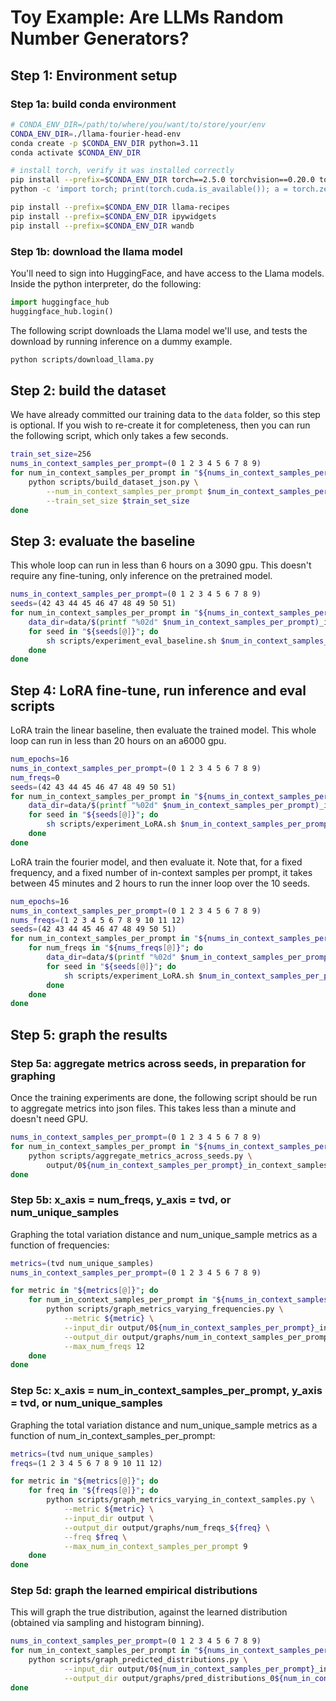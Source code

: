 # Toy Example: Are LLMs Random Number Generators?

## Step 1: Environment setup


### Step 1a: build conda environment

```bash
# CONDA_ENV_DIR=/path/to/where/you/want/to/store/your/env
CONDA_ENV_DIR=./llama-fourier-head-env
conda create -p $CONDA_ENV_DIR python=3.11
conda activate $CONDA_ENV_DIR

# install torch, verify it was installed correctly
pip install --prefix=$CONDA_ENV_DIR torch==2.5.0 torchvision==0.20.0 torchaudio==2.5.0 --index-url https://download.pytorch.org/whl/cu121
python -c 'import torch; print(torch.cuda.is_available()); a = torch.zeros(5); a = a.to("cuda:0"); print(a)'

pip install --prefix=$CONDA_ENV_DIR llama-recipes
pip install --prefix=$CONDA_ENV_DIR ipywidgets
pip install --prefix=$CONDA_ENV_DIR wandb
```

### Step 1b: download the llama model

You'll need to sign into HuggingFace, and have access to the Llama models.
Inside the python interpreter, do the following:

```python
import huggingface_hub
huggingface_hub.login()
```

The following script downloads the Llama model we'll use, and tests the download by running inference on a dummy example.

```bash
python scripts/download_llama.py
```

## Step 2: build the dataset

We have already committed our training data to the `data` folder, so this step is optional.
If you wish to re-create it for completeness, then you can run the following script, which only takes a few seconds.

```bash
train_set_size=256
nums_in_context_samples_per_prompt=(0 1 2 3 4 5 6 7 8 9)
for num_in_context_samples_per_prompt in "${nums_in_context_samples_per_prompt[@]}"; do
    python scripts/build_dataset_json.py \
        --num_in_context_samples_per_prompt $num_in_context_samples_per_prompt \
        --train_set_size $train_set_size
done
```

## Step 3: evaluate the baseline

This whole loop can run in less than 6 hours on a 3090 gpu.
This doesn't require any fine-tuning, only inference on the pretrained model.

```bash
nums_in_context_samples_per_prompt=(0 1 2 3 4 5 6 7 8 9)
seeds=(42 43 44 45 46 47 48 49 50 51)
for num_in_context_samples_per_prompt in "${nums_in_context_samples_per_prompt[@]}"; do
    data_dir=data/$(printf "%02d" $num_in_context_samples_per_prompt)_in_context_samples
    for seed in "${seeds[@]}"; do
        sh scripts/experiment_eval_baseline.sh $num_in_context_samples_per_prompt $data_dir $seed
    done
done
```

## Step 4: LoRA fine-tune, run inference and eval scripts

LoRA train the linear baseline, then evaluate the trained model.
This whole loop can run in less than 20 hours on an a6000 gpu.

```bash
num_epochs=16
nums_in_context_samples_per_prompt=(0 1 2 3 4 5 6 7 8 9)
num_freqs=0
seeds=(42 43 44 45 46 47 48 49 50 51)
for num_in_context_samples_per_prompt in "${nums_in_context_samples_per_prompt[@]}"; do
    data_dir=data/$(printf "%02d" $num_in_context_samples_per_prompt)_in_context_samples
    for seed in "${seeds[@]}"; do
        sh scripts/experiment_LoRA.sh $num_in_context_samples_per_prompt $data_dir $num_epochs $num_freqs $seed
    done
done
```

LoRA train the fourier model, and then evaluate it.
Note that, for a fixed frequency, and a fixed number of in-context samples per prompt, it takes between 45 minutes and 2 hours to run the inner loop over the 10 seeds.

```bash
num_epochs=16
nums_in_context_samples_per_prompt=(0 1 2 3 4 5 6 7 8 9)
nums_freqs=(1 2 3 4 5 6 7 8 9 10 11 12)
seeds=(42 43 44 45 46 47 48 49 50 51)
for num_in_context_samples_per_prompt in "${nums_in_context_samples_per_prompt[@]}"; do
    for num_freqs in "${nums_freqs[@]}"; do
        data_dir=data/$(printf "%02d" $num_in_context_samples_per_prompt)_in_context_samples
        for seed in "${seeds[@]}"; do
            sh scripts/experiment_LoRA.sh $num_in_context_samples_per_prompt $data_dir $num_epochs $num_freqs $seed
        done
    done
done
```



## Step 5: graph the results

### Step 5a: aggregate metrics across seeds, in preparation for graphing

Once the training experiments are done, the following script should be run to aggregate metrics into json files.
This takes less than a minute and doesn't need GPU.

```bash
nums_in_context_samples_per_prompt=(0 1 2 3 4 5 6 7 8 9)
for num_in_context_samples_per_prompt in "${nums_in_context_samples_per_prompt[@]}"; do
    python scripts/aggregate_metrics_across_seeds.py \
        output/0${num_in_context_samples_per_prompt}_in_context_samples_per_prompt
done
```

### Step 5b: x_axis = num_freqs, y_axis = tvd, or num_unique_samples

Graphing the total variation distance and num_unique_sample metrics as a function of frequencies:

```bash
metrics=(tvd num_unique_samples)
nums_in_context_samples_per_prompt=(0 1 2 3 4 5 6 7 8 9)

for metric in "${metrics[@]}"; do
    for num_in_context_samples_per_prompt in "${nums_in_context_samples_per_prompt[@]}"; do
        python scripts/graph_metrics_varying_frequencies.py \
            --metric ${metric} \
            --input_dir output/0${num_in_context_samples_per_prompt}_in_context_samples_per_prompt \
            --output_dir output/graphs/num_in_context_samples_per_prompt_0${num_in_context_samples_per_prompt} \
            --max_num_freqs 12
    done
done
```

### Step 5c: x_axis = num_in_context_samples_per_prompt, y_axis = tvd, or num_unique_samples

Graphing the total variation distance and num_unique_sample metrics as a function of num_in_context_samples_per_prompt:

```bash 
metrics=(tvd num_unique_samples)
freqs=(1 2 3 4 5 6 7 8 9 10 11 12)

for metric in "${metrics[@]}"; do
    for freq in "${freqs[@]}"; do
        python scripts/graph_metrics_varying_in_context_samples.py \
            --metric ${metric} \
            --input_dir output \
            --output_dir output/graphs/num_freqs_${freq} \
            --freq $freq \
            --max_num_in_context_samples_per_prompt 9
    done
done
```


### Step 5d: graph the learned empirical distributions

This will graph the true distribution, against the learned distribution (obtained via sampling and histogram binning).

```bash
nums_in_context_samples_per_prompt=(0 1 2 3 4 5 6 7 8 9)
for num_in_context_samples_per_prompt in "${nums_in_context_samples_per_prompt[@]}"; do
    python scripts/graph_predicted_distributions.py \
            --input_dir output/0${num_in_context_samples_per_prompt}_in_context_samples_per_prompt \
            --output_dir output/graphs/pred_distributions_0${num_in_context_samples_per_prompt}_in_context_samples_per_prompt
done
```